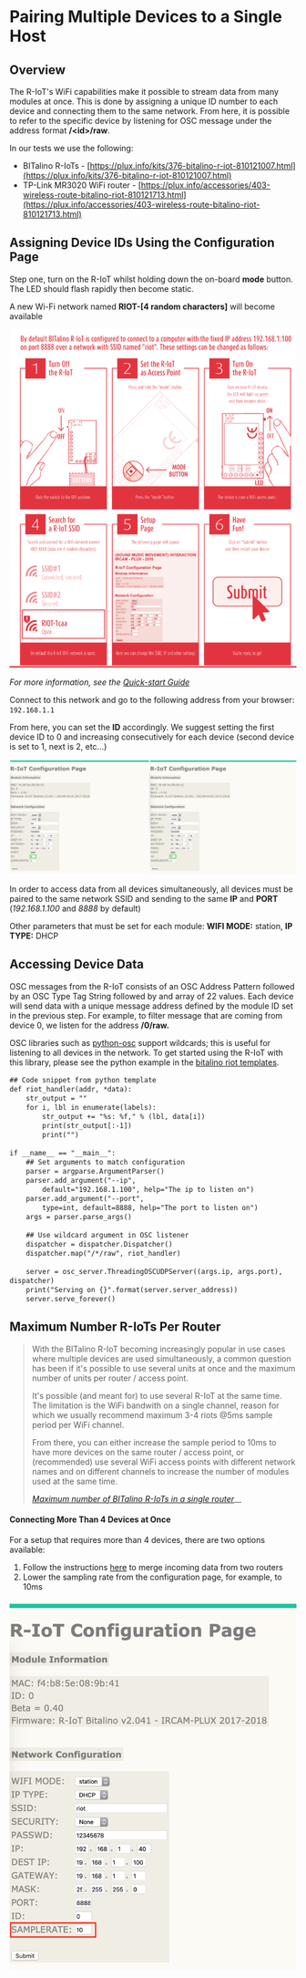 # Pairing Multiple Devices to a Single Host

## Overview

The R-IoT's WiFi capabilities make it possible to stream data from many modules at once. This is done by assigning a unique ID number to each device and connecting them to the same network. From here, it is possible to refer to the specific device by listening for OSC message under the address format **/&lt;id&gt;/raw**.

In our tests we use the following:

* BITalino R-IoTs - [https://plux.info/kits/376-bitalino-r-iot-810121007.html](https://plux.info/kits/376-bitalino-r-iot-810121007.html)
* TP-Link MR3020 WiFi router - [https://plux.info/accessories/403-wireless-route-bitalino-riot-810121713.html](https://plux.info/accessories/403-wireless-route-bitalino-riot-810121713.html) 

## Assigning Device IDs Using the Configuration Page

Step one, turn on the R-IoT whilst holding down the on-board **mode** button. The LED should flash rapidly then become static.

A new Wi-Fi network named **RIOT-\[4 random characters\]** will become available

![](.gitbook/assets/screen_shot_2018-11-05_at_11.15.37_am.png)

_For more information, see the_ [_Quick-start Guide_](https://bitalino.com/downloads/quickstart-guide-riot-1.0.0.12-print.pdf)

Connect to this network and go to the following address from your browser: `192.168.1.1`

From here, you can set the **ID** accordingly. We suggest setting the first device ID to 0 and increasing consecutively for each device \(second device is set to 1, next is 2, etc...\)

![Configuration of two R-IoT devices](.gitbook/assets/riot_id_both%20%281%29.png)

In order to access data from all devices simultaneously, all devices must be paired to the same network SSID and sending to the same **IP** and **PORT** \(_192.168.1.100_ and _8888_ by default\)

Other parameters that must be set for each module: **WIFI MODE:** station, **IP TYPE:** DHCP

## Accessing Device Data 

OSC messages from the R-IoT consists of an OSC Address Pattern followed by an OSC Type Tag String followed by and array of 22 values. Each device will send data with a unique message address defined by the module ID set in the previous step. For example, to filter message that are coming from device 0, we listen for the address **/0/raw.**

OSC libraries such as [python-osc](https://pypi.org/project/python-osc/) support wildcards; this is useful for listening to all devices in the network. To get started using the R-IoT with this library, please see the python example in the [bitalino riot templates](https://github.com/wprimett/bitalino_riot_templates).

```text
## Code snippet from python template
def riot_handler(addr, *data):
    str_output = ""
    for i, lbl in enumerate(labels):
        str_output += "%s: %f," % (lbl, data[i])
        print(str_output[:-1])
        print("")

if __name__ == "__main__":
    ## Set arguments to match configuration
    parser = argparse.ArgumentParser()
    parser.add_argument("--ip",
        default="192.168.1.100", help="The ip to listen on")
    parser.add_argument("--port",
        type=int, default=8888, help="The port to listen on")
    args = parser.parse_args()
            
    ## Use wildcard argument in OSC listener        
    dispatcher = dispatcher.Dispatcher()
    dispatcher.map("/*/raw", riot_handler)
                
    server = osc_server.ThreadingOSCUDPServer((args.ip, args.port), dispatcher)
    print("Serving on {}".format(server.server_address))
    server.serve_forever()
```

## Maximum Number R-IoTs Per Router

> With the BITalino R-IoT becoming increasingly popular in use cases where multiple devices are used simultaneously, a common question has been if it's possible to use several units at once and the maximum number of units per router / access point.
>
> It's possible \(and meant for\) to use several R-IoT at the same time. The limitation is the WiFi bandwith on a single channel, reason for which we usually recommend maximum 3-4 riots @5ms sample period per WiFi channel.
>
> From there, you can either increase the sample period to 10ms to have more devices on the same router / access point, or \(recommended\) use several WiFi access points with different network names and on different channels to increase the number of modules used at the same time.
>
> [_Maximum number of BITalino R-IoTs in a single router_](https://forum.bitalino.com/viewtopic.php?f=1&t=488)\_\_

#### Connecting More Than 4 Devices at Once

For a setup that requires more than 4 devices, there are two options available:

1. Follow the instructions [here](https://forum.bitalino.com/viewtopic.php?f=1&t=511) to merge incoming data from two routers
2. Lower the sampling rate from the configuration page, for example, to 10ms

![](.gitbook/assets/lower_sampling_rate.png)





